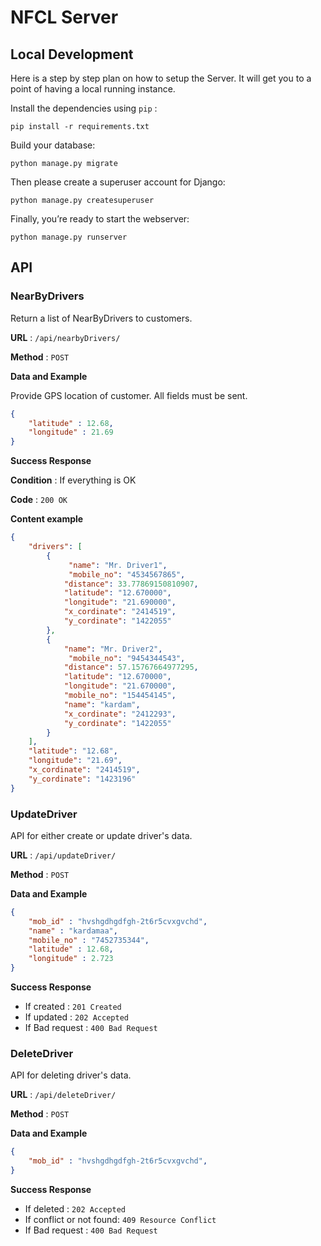 # NFCL Server

## Local Development
Here is a step by step plan on how to setup the Server. It will get you to a point of having a local running instance.

Install the dependencies using  `pip` :
```
pip install -r requirements.txt
```
Build your database:
```
python manage.py migrate
```
Then please create a superuser account for Django:
```
python manage.py createsuperuser
```

Finally, you’re ready to start the webserver:
```
python manage.py runserver
```

## API

### NearByDrivers
Return a list of NearByDrivers to customers.


**URL** : `/api/nearbyDrivers/`

**Method** : `POST`


**Data and Example**

Provide GPS location of customer. All fields must be sent.

```json
{
    "latitude" : 12.68,
    "longitude" : 21.69
}
```

**Success Response**

**Condition** : If everything is OK 

**Code** : `200 OK`

**Content example**

```json
{
    "drivers": [
        {	
	         "name": "Mr. Driver1",
	         "mobile_no": "4534567865",
            "distance": 33.77869150810907,
            "latitude": "12.670000",
            "longitude": "21.690000",
            "x_cordinate": "2414519",
            "y_cordinate": "1422055"
        },
        {	
	        "name": "Mr. Driver2",
	         "mobile_no": "9454344543",
            "distance": 57.15767664977295,
            "latitude": "12.670000",
            "longitude": "21.670000",
            "mobile_no": "154454145",
            "name": "kardam",
            "x_cordinate": "2412293",
            "y_cordinate": "1422055"
        }
    ],
    "latitude": "12.68",
    "longitude": "21.69",
    "x_cordinate": "2414519",
    "y_cordinate": "1423196"
}
```

### UpdateDriver
API for either create or update driver's data.


**URL** : `/api/updateDriver/`

**Method** : `POST`


**Data and Example**

```json
{
	"mob_id" : "hvshgdhgdfgh-2t6r5cvxgvchd",
	"name" : "kardamaa",
	"mobile_no" : "7452735344",
	"latitude" : 12.68,
	"longitude" : 2.723
}
```

**Success Response**

- If created : `201 Created`
- If updated : `202 Accepted`
- If Bad request :  `400 Bad Request`


### DeleteDriver
API for deleting driver's data.

**URL** : `/api/deleteDriver/`

**Method** : `POST`

**Data and Example**

```json
{
	"mob_id" : "hvshgdhgdfgh-2t6r5cvxgvchd",
}
```

**Success Response**

- If deleted : `202 Accepted`
- If conflict or not found: `409 Resource Conflict` 
- If Bad request :  `400 Bad Request`


